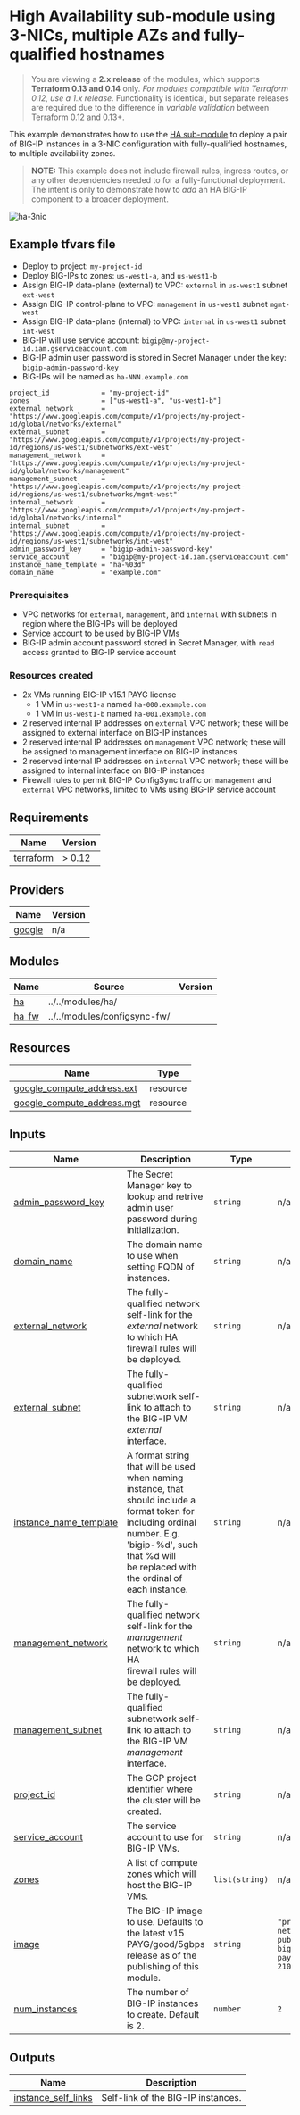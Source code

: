 # High Availability sub-module using 3-NICs, multiple AZs and fully-qualified hostnames

> You are viewing a **2.x release** of the modules, which supports
> **Terraform 0.13 and 0.14** only. *For modules compatible with Terraform 0.12,
> use a 1.x release.* Functionality is identical, but separate releases are
> required due to the difference in *variable validation* between Terraform 0.12
> and 0.13+.

This example demonstrates how to use the
[HA sub-module](https://registry.terraform.io/modules/memes/f5-bigip/google/latest/submodules/ha)
to deploy a pair of BIG-IP instances in a 3-NIC configuration with fully-qualified
hostnames, to multiple availability zones.

> **NOTE:** This example does not include firewall rules, ingress routes, or any
> other dependencies needed to for a fully-functional deployment. The intent is
> only to demonstrate how to *add* an HA BIG-IP component to a broader
> deployment.

![ha-3nic](ha-3nic.png)

<!-- spell-checker: ignore tfvars gserviceaccount mgmt bigip -->
## Example tfvars file

* Deploy to project: `my-project-id`
* Deploy BIG-IPs to zones: `us-west1-a`, and `us-west1-b`
* Assign BIG-IP data-plane (external) to VPC: `external` in `us-west1` subnet `ext-west`
* Assign BIG-IP control-plane to VPC: `management` in `us-west1` subnet `mgmt-west`
* Assign BIG-IP data-plane (internal) to VPC: `internal` in `us-west1` subnet `int-west`
* BIG-IP will use service account: `bigip@my-project-id.iam.gserviceaccount.com`
* BIG-IP admin user password is stored in Secret Manager under the key:
  `bigip-admin-password-key`
* BIG-IPs will be named as `ha-NNN.example.com`

<!-- spell-checker: disable -->
```hcl
project_id             = "my-project-id"
zones                  = ["us-west1-a", "us-west1-b"]
external_network       = "https://www.googleapis.com/compute/v1/projects/my-project-id/global/networks/external"
external_subnet        = "https://www.googleapis.com/compute/v1/projects/my-project-id/regions/us-west1/subnetworks/ext-west"
management_network     = "https://www.googleapis.com/compute/v1/projects/my-project-id/global/networks/management"
management_subnet      = "https://www.googleapis.com/compute/v1/projects/my-project-id/regions/us-west1/subnetworks/mgmt-west"
internal_network       = "https://www.googleapis.com/compute/v1/projects/my-project-id/global/networks/internal"
internal_subnet        = "https://www.googleapis.com/compute/v1/projects/my-project-id/regions/us-west1/subnetworks/int-west"
admin_password_key     = "bigip-admin-password-key"
service_account        = "bigip@my-project-id.iam.gserviceaccount.com"
instance_name_template = "ha-%03d"
domain_name            = "example.com"
```
<!-- spell-checker: enable -->

### Prerequisites

* VPC networks for `external`, `management`, and `internal` with subnets in
  region where the BIG-IPs will be deployed
* Service account to be used by BIG-IP VMs
* BIG-IP admin account password stored in Secret Manager, with `read` access
  granted to BIG-IP service account

### Resources created

<!-- spell-checker: ignore payg -->
* 2x VMs running BIG-IP v15.1 PAYG license
  * 1 VM in `us-west1-a` named `ha-000.example.com`
  * 1 VM in `us-west1-b` named `ha-001.example.com`
* 2 reserved internal IP addresses on `external` VPC network; these will be
  assigned to external interface on BIG-IP instances
* 2 reserved internal IP addresses on `management` VPC network; these will be
  assigned to management interface on BIG-IP instances
* 2 reserved internal IP addresses on `internal` VPC network; these will be
  assigned to internal interface on BIG-IP instances
* Firewall rules to permit BIG-IP ConfigSync traffic on `management` and
  `external` VPC networks, limited to VMs using BIG-IP service account

<!-- spell-checker:ignore markdownlint -->
<!-- markdownlint-disable MD033 MD034-->
<!-- BEGINNING OF PRE-COMMIT-TERRAFORM DOCS HOOK -->
## Requirements

| Name | Version |
|------|---------|
| <a name="requirement_terraform"></a> [terraform](#requirement\_terraform) | > 0.12 |

## Providers

| Name | Version |
|------|---------|
| <a name="provider_google"></a> [google](#provider\_google) | n/a |

## Modules

| Name | Source | Version |
|------|--------|---------|
| <a name="module_ha"></a> [ha](#module\_ha) | ../../modules/ha/ |  |
| <a name="module_ha_fw"></a> [ha\_fw](#module\_ha\_fw) | ../../modules/configsync-fw/ |  |

## Resources

| Name | Type |
|------|------|
| [google_compute_address.ext](https://registry.terraform.io/providers/hashicorp/google/latest/docs/resources/compute_address) | resource |
| [google_compute_address.mgt](https://registry.terraform.io/providers/hashicorp/google/latest/docs/resources/compute_address) | resource |

## Inputs

| Name | Description | Type | Default | Required |
|------|-------------|------|---------|:--------:|
| <a name="input_admin_password_key"></a> [admin\_password\_key](#input\_admin\_password\_key) | The Secret Manager key to lookup and retrive admin user password during<br>initialization. | `string` | n/a | yes |
| <a name="input_domain_name"></a> [domain\_name](#input\_domain\_name) | The domain name to use when setting FQDN of instances. | `string` | n/a | yes |
| <a name="input_external_network"></a> [external\_network](#input\_external\_network) | The fully-qualified network self-link for the *external* network to which HA<br>firewall rules will be deployed. | `string` | n/a | yes |
| <a name="input_external_subnet"></a> [external\_subnet](#input\_external\_subnet) | The fully-qualified subnetwork self-link to attach to the BIG-IP VM *external*<br>interface. | `string` | n/a | yes |
| <a name="input_instance_name_template"></a> [instance\_name\_template](#input\_instance\_name\_template) | A format string that will be used when naming instance, that should include a<br>format token for including ordinal number. E.g. 'bigip-%d', such that %d will<br>be replaced with the ordinal of each instance. | `string` | n/a | yes |
| <a name="input_management_network"></a> [management\_network](#input\_management\_network) | The fully-qualified network self-link for the *management* network to which HA<br>firewall rules will be deployed. | `string` | n/a | yes |
| <a name="input_management_subnet"></a> [management\_subnet](#input\_management\_subnet) | The fully-qualified subnetwork self-link to attach to the BIG-IP VM *management*<br>interface. | `string` | n/a | yes |
| <a name="input_project_id"></a> [project\_id](#input\_project\_id) | The GCP project identifier where the cluster will be created. | `string` | n/a | yes |
| <a name="input_service_account"></a> [service\_account](#input\_service\_account) | The service account to use for BIG-IP VMs. | `string` | n/a | yes |
| <a name="input_zones"></a> [zones](#input\_zones) | A list of compute zones which will host the BIG-IP VMs. | `list(string)` | n/a | yes |
| <a name="input_image"></a> [image](#input\_image) | The BIG-IP image to use. Defaults to the latest v15 PAYG/good/5gbps<br>release as of the publishing of this module. | `string` | `"projects/f5-7626-networks-public/global/images/f5-bigip-15-1-2-1-0-0-10-payg-good-5gbps-210115160742"` | no |
| <a name="input_num_instances"></a> [num\_instances](#input\_num\_instances) | The number of BIG-IP instances to create. Default is 2. | `number` | `2` | no |

## Outputs

| Name | Description |
|------|-------------|
| <a name="output_instance_self_links"></a> [instance\_self\_links](#output\_instance\_self\_links) | Self-link of the BIG-IP instances. |
<!-- END OF PRE-COMMIT-TERRAFORM DOCS HOOK -->
<!-- markdownlint-enable MD033 MD034 -->
